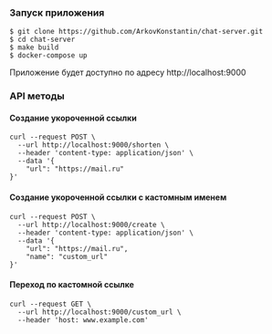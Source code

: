 ### Запуск приложения
```
$ git clone https://github.com/ArkovKonstantin/chat-server.git
$ cd chat-server
$ make build
$ docker-compose up
```
Приложение будет доступно по адресу http://localhost:9000

### API методы

#### Создание укороченной ссылки
```
curl --request POST \
  --url http://localhost:9000/shorten \
  --header 'content-type: application/json' \
  --data '{
	"url": "https://mail.ru"
}'
```
#### Создание укороченной ссылки c кастомным именем
```
curl --request POST \
  --url http://localhost:9000/create \
  --header 'content-type: application/json' \
  --data '{
	"url": "https://mail.ru",
	"name": "custom_url"
}'
```
#### Переход по кастомной ссылке
```
curl --request GET \
  --url http://localhost:9000/custom_url \
  --header 'host: www.example.com'
```